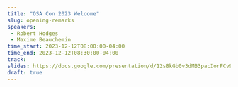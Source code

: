 ```yaml
---
title: "OSA Con 2023 Welcome"
slug: opening-remarks
speakers:
 - Robert Hodges
 - Maxime Beauchemin
time_start: 2023-12-12T08:00:00-04:00
time_end: 2023-12-12T08:30:00-04:00
track: 
slides: https://docs.google.com/presentation/d/12s8kGb0v3dMB3pacIorFCv9B8wKoIexBJ2VhAluULso/edit#slide=id.g2635211f962_0_691
draft: true
---
```


